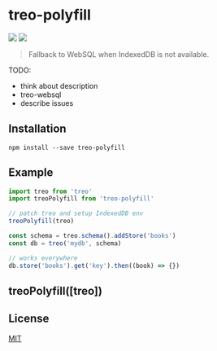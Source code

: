 # treo-polyfill

[![](https://img.shields.io/npm/v/treo-polyfill.svg)](https://npmjs.org/package/treo-polyfill)
[![](http://img.shields.io/npm/dm/treo-polyfill.svg)](https://npmjs.org/package/treo-polyfill)

> Fallback to WebSQL when IndexedDB is not available.

TODO:
- think about description
- treo-websql
- describe issues

## Installation

    npm install --save treo-polyfill

## Example


```js
import treo from 'treo'
import treoPolyfill from 'treo-polyfill'

// patch treo and setup IndexedDB env
treoPolyfill(treo)

const schema = treo.schema().addStore('books')
const db = treo('mydb', schema)

// works everywhere
db.store('books').get('key').then((book) => {})
```

## treoPolyfill([treo])

## License

[MIT](../../LICENSE)
